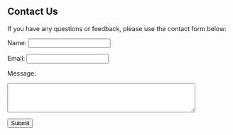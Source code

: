 ## Contact Us

If you have any questions or feedback, please use the contact form below:

<form action="https://formspree.io/finnrasmus2000@gmail.com" method="post">
  <label for="name">Name:</label>
  <input type="text" id="name" name="name" required><br>

  <label for="email">Email:</label>
  <input type="email" id="email" name="email" required><br>

  <label for="message">Message:</label><br>
  <textarea id="message" name="message" rows="4" cols="50" required></textarea><br>

  <button type="submit">Submit</button>
</form>
